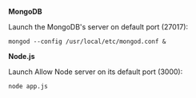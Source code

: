 **MongoDB**

Launch the MongoDB's server on default port (27017):

`mongod --config /usr/local/etc/mongod.conf &`

**Node.js**

Launch Allow Node server on its default port (3000):

`node app.js`